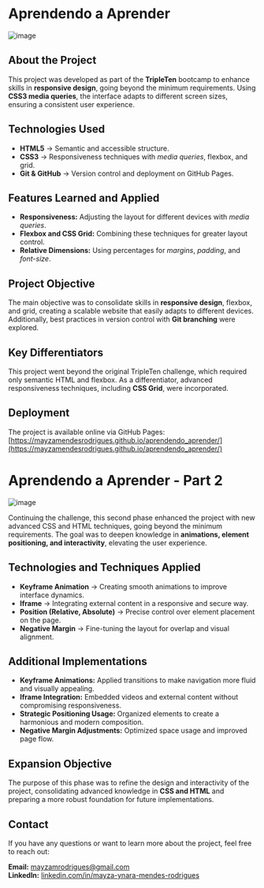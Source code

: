 # Aprendendo a Aprender

![image](https://github.com/user-attachments/assets/e1a5db2a-e627-45f4-95b9-00f6ab876cbe)



## About the Project

This project was developed as part of the **TripleTen** bootcamp to enhance skills in **responsive design**, going beyond the minimum requirements. Using **CSS3 media queries**, the interface adapts to different screen sizes, ensuring a consistent user experience.

## Technologies Used

- **HTML5** → Semantic and accessible structure.
- **CSS3** → Responsiveness techniques with *media queries*, flexbox, and grid.
- **Git & GitHub** → Version control and deployment on GitHub Pages.

## Features Learned and Applied

- **Responsiveness:** Adjusting the layout for different devices with *media queries*.
- **Flexbox and CSS Grid:** Combining these techniques for greater layout control.
- **Relative Dimensions:** Using percentages for *margins*, *padding*, and *font-size*.

## Project Objective

The main objective was to consolidate skills in **responsive design**, flexbox, and grid, creating a scalable website that easily adapts to different devices. Additionally, best practices in version control with **Git branching** were explored.

## Key Differentiators

This project went beyond the original TripleTen challenge, which required only semantic HTML and flexbox. As a differentiator, advanced responsiveness techniques, including **CSS Grid**, were incorporated.

## Deployment

The project is available online via GitHub Pages: [https://mayzamendesrodrigues.github.io/aprendendo_aprender/](https://mayzamendesrodrigues.github.io/aprendendo_aprender/)

# Aprendendo a Aprender - Part 2

![image](https://github.com/user-attachments/assets/fd96d754-cac8-48af-a997-0b76ff614054)


Continuing the challenge, this second phase enhanced the project with new advanced CSS and HTML techniques, going beyond the minimum requirements. The goal was to deepen knowledge in **animations, element positioning, and interactivity**, elevating the user experience.

## Technologies and Techniques Applied

- **Keyframe Animation** → Creating smooth animations to improve interface dynamics.
- **Iframe** → Integrating external content in a responsive and secure way.
- **Position (Relative, Absolute)** → Precise control over element placement on the page.
- **Negative Margin** → Fine-tuning the layout for overlap and visual alignment.

## Additional Implementations

- **Keyframe Animations:** Applied transitions to make navigation more fluid and visually appealing.
- **Iframe Integration:** Embedded videos and external content without compromising responsiveness.
- **Strategic Positioning Usage:** Organized elements to create a harmonious and modern composition.
- **Negative Margin Adjustments:** Optimized space usage and improved page flow.

## Expansion Objective

The purpose of this phase was to refine the design and interactivity of the project, consolidating advanced knowledge in **CSS and HTML** and preparing a more robust foundation for future implementations.

## Contact

If you have any questions or want to learn more about the project, feel free to reach out:

**Email:** mayzamrodrigues@gmail.com  
**LinkedIn:** [linkedin.com/in/mayza-ynara-mendes-rodrigues](https://linkedin.com/in/mayza-ynara-mendes-rodrigues)




